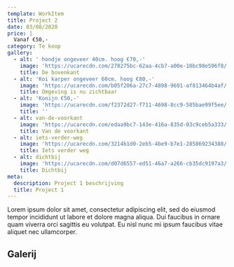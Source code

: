```yaml
---
template: WorkItem
title: Project 2
date: 03/08/2020
price: |
  Vanaf €50,-
category: Te koop
gallery:
  - alt: ' hondje ongeveer 40cm. hoog €70,-'
    image: 'https://ucarecdn.com/278275bc-62aa-4cb7-a00e-10bc98e596f8/'
    title: De bovenkant
  - alt: 'Koi karper ongeveer 60cm. hoog €80,-'
    image: 'https://ucarecdn.com/b05f206a-27c7-4898-9691-af813464b4af/'
    title: Omgeving is nu zichtbaar
  - alt: 'Konijn €50,-'
    image: 'https://ucarecdn.com/f2372d27-f711-4698-8cc9-585bae99f5ee/'
    title: ''
  - alt: van-de-voorkant
    image: 'https://ucarecdn.com/edaa9bc7-143e-416a-835d-03c9ceb5a333/'
    title: Van de voorkant
  - alt: iets-verder-weg
    image: 'https://ucarecdn.com/3214b1d0-2eb5-4be9-b7e1-285869234388/'
    title: Iets verder weg
  - alt: dichtbij
    image: 'https://ucarecdn.com/d07d6557-ed51-46a7-a266-cb35dc9197a3/'
    title: Dichtbij
meta:
  description: Project 1 beschrijving
  title: Project 1
---
```


Lorem ipsum dolor sit amet, consectetur adipiscing elit, sed do eiusmod tempor incididunt ut labore et dolore magna aliqua. Dui faucibus in ornare quam viverra orci sagittis eu volutpat. Eu nisl nunc mi ipsum faucibus vitae aliquet nec ullamcorper.

## Galerij
